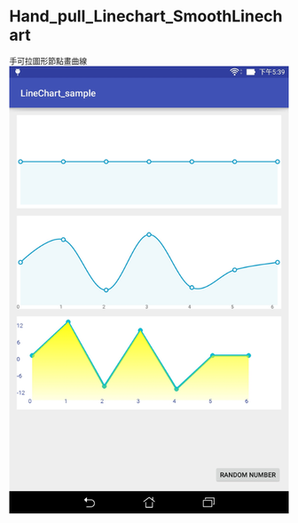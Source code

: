 # Hand_pull_Linechart_SmoothLinechart
手可拉圖形節點畫曲線
![alt tag](https://github.com/rhodonite/Hand_pull_Linechart_SmoothLinechart/blob/master/Screenshot.jpg)
